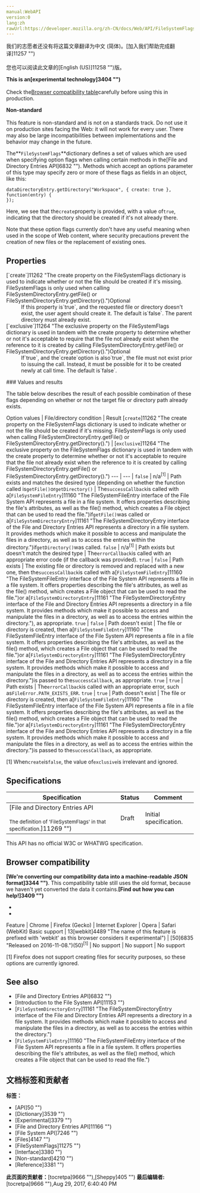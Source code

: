 ```yaml
---
manual:WebAPI
version:0
lang:zh
rawUrl:https://developer.mozilla.org/zh-CN/docs/Web/API/FileSystemFlags
---
```




<bdi>我们的志愿者还没有将这篇文章翻译为<bdi>中文 (简体)</bdi>。[加入我们帮助完成翻译]11257 "")<br></br>您也可以阅读此文章的[English (US)]11258 "")版。</bdi>






**This is an[experimental technology]3404 "")**<br></br>Check the[Browser compatibility table](%2714#Browser_compatibility "")carefully before using this in production.




**Non-standard**<br></br>This feature is non-standard and is not on a standards track. Do not use it on production sites facing the Web: it will not work for every user. There may also be large incompatibilities between implementations and the behavior may change in the future.




The**`FileSystemFlags`**dictionary defines a set of values which are used when specifying option flags when calling certain methods in the[File and Directory Entries API]6832 ""). Methods which accept an options parameter of this type may specify zero or more of these flags as fields in an object, like this:


```
dataDirectoryEntry.getDirectory("Workspace", { create: true }, function(entry) {
});
```


Here, we see that the`create`property is provided, with a value of`true`, indicating that the directory should be created if it&#39;s not already there.



Note that these option flags currently don&#39;t have any useful meaning when used in the scope of Web content, where security precautions prevent the creation of new files or the replacement of existing ones.



## Properties<a name="Properties"></a>
<dl><dt>[`create`]11262 "The create property on the FileSystemFlags dictionary is used to indicate whether or not the file should be created if it's missing. FileSystemFlags is only used when calling FileSystemDirectoryEntry.getFile() or FileSystemDirectoryEntry.getDirectory().")Optional</dt><dd>If this property is`true`, and the requested file or directory doesn&#39;t exist, the user agent should create it. The default is`false`. The parent directory must already exist.</dd><dt>[`exclusive`]11264 "The exclusive property on the FileSystemFlags dictionary is used in tandem with the create property to determine whether or not it's acceptable to require that the file not already exist when the reference to it is created by calling FileSystemDirectoryEntry.getFile() or FileSystemDirectoryEntry.getDirectory().")Optional</dt><dd>If`true`, and the`create`option is also`true`, the file must not exist prior to issuing the call. Instead, it must be possible for it to be created newly at call time. The default is`false`.</dd></dl>
### Values and results<a name="Values_and_results"></a>


The table below describes the result of each possible combination of these flags depending on whether or not the target file or directory path already exists.

Option values | File/directory condition | Result 
[`create`]11262 "The create property on the FileSystemFlags dictionary is used to indicate whether or not the file should be created if it's missing. FileSystemFlags is only used when calling FileSystemDirectoryEntry.getFile() or FileSystemDirectoryEntry.getDirectory().") | [`exclusive`]11264 "The exclusive property on the FileSystemFlags dictionary is used in tandem with the create property to determine whether or not it's acceptable to require that the file not already exist when the reference to it is created by calling FileSystemDirectoryEntry.getFile() or FileSystemDirectoryEntry.getDirectory().") 
 ---  |  ---  | 
`false` | n/a<sup>[1]</sup> | Path exists and matches the desired type (depending on whether the function called is`getFile()`or`getDirectory()` | The`successCallback`is called with a[`FileSystemFileEntry`]11160 "The FileSystemFileEntry interface of the File System API represents a file in a file system. It offers properties describing the file's attributes, as well as the file() method, which creates a File object that can be used to read the file.")if`getFile()`was called or a[`FileSystemDirectoryEntry`]11161 "The FileSystemDirectoryEntry interface of the File and Directory Entries API represents a directory in a file system. It provides methods which make it possible to access and manipulate the files in a directory, as well as to access the entries within the directory.")if`getDirectory()`was called. 
`false` | n/a<sup>[1]</sup> | Path exists but doesn&#39;t match the desired type | The`errorCallback`is called with an appropriate error code (if the callback was provided). 
`true` | `false` | Path exists | The existing file or directory is removed and replaced with a new one, then the`successCallback`is called with a[`FileSystemFileEntry`]11160 "The FileSystemFileEntry interface of the File System API represents a file in a file system. It offers properties describing the file's attributes, as well as the file() method, which creates a File object that can be used to read the file.")or a[`FileSystemDirectoryEntry`]11161 "The FileSystemDirectoryEntry interface of the File and Directory Entries API represents a directory in a file system. It provides methods which make it possible to access and manipulate the files in a directory, as well as to access the entries within the directory."), as appropriate. 
`true` | `false` | Path doesn&#39;t exist | The file or directory is created, then a[`FileSystemFileEntry`]11160 "The FileSystemFileEntry interface of the File System API represents a file in a file system. It offers properties describing the file's attributes, as well as the file() method, which creates a File object that can be used to read the file.")or a[`FileSystemDirectoryEntry`]11161 "The FileSystemDirectoryEntry interface of the File and Directory Entries API represents a directory in a file system. It provides methods which make it possible to access and manipulate the files in a directory, as well as to access the entries within the directory.")is passed to the`successCallback`, as appropriate. 
`true` | `true` | Path exists | The`errorCallback`is called with an appropriate error, such as`FileError.PATH_EXISTS_ERR`. 
`true` | `true` | Path doesn&#39;t exist | The file or directory is created, then a[`FileSystemFileEntry`]11160 "The FileSystemFileEntry interface of the File System API represents a file in a file system. It offers properties describing the file's attributes, as well as the file() method, which creates a File object that can be used to read the file.")or a[`FileSystemDirectoryEntry`]11161 "The FileSystemDirectoryEntry interface of the File and Directory Entries API represents a directory in a file system. It provides methods which make it possible to access and manipulate the files in a directory, as well as to access the entries within the directory.")is passed to the`successCallback`, as appropriate. 



[1] When`create`is`false`, the value of`exclusive`is irrelevant and ignored.


## Specifications<a name="Specifications"></a>
Specification | Status | Comment 
 ---  |  ---  |  ---  | 
[File and Directory Entries API<br></br><small>The definition of &#39;FileSystemFlags&#39; in that specification.</small>]11269 "") | Draft | Initial specification. 



This API has no official W3C or WHATWG specification.


## Browser compatibility<a name="Browser_compatibility"></a>


**[We&#39;re converting our compatibility data into a machine-readable JSON format]3344 "")**. This compatibility table still uses the old format, because we haven&#39;t yet converted the data it contains.**[Find out how you can help!]3409 "")**


* 
* 
Feature | Chrome | Firefox (Gecko) | Internet Explorer | Opera | Safari (WebKit) 
Basic support | 13[webkit]4489 "The name of this feature is prefixed with 'webkit' as this browser considers it experimental") | [50]6835 "Released on 2016-11-08.")(50)<sup>[1]</sup> | No support | No support | No support 





[1] Firefox does not support creating files for security purposes, so these options are currently ignored.


## See also<a name="See_also"></a>

* [File and Directory Entries API]6832 "")
* [Introduction to the File System API]11153 "")
* [`FileSystemDirectoryEntry`]11161 "The FileSystemDirectoryEntry interface of the File and Directory Entries API represents a directory in a file system. It provides methods which make it possible to access and manipulate the files in a directory, as well as to access the entries within the directory.")
* [`FileSystemFileEntry`]11160 "The FileSystemFileEntry interface of the File System API represents a file in a file system. It offers properties describing the file's attributes, as well as the file() method, which creates a File object that can be used to read the file.")



## 文档标签和贡献者
**标签：**
* [API]50 "")
* [Dictionary]3539 "")
* [Experimental]3379 "")
* [File and Directory Entries API]11166 "")
* [File System API]7246 "")
* [Files]4147 "")
* [FileSystemFlags]11275 "")
* [Interface]3380 "")
* [Non-standard]4210 "")
* [Reference]3381 "")

**此页面的贡献者：**[tocretpa]9666 ""),[Sheppy]405 "")
**最后编辑者:**[tocretpa]9666 ""),<time>Aug 29, 2017, 6:40:40 PM</time>


